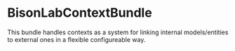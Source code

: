 # BisonLabContextBundle
This bundle handles contexts as a system for linking internal models/entities to external ones in a flexible configureable way.
